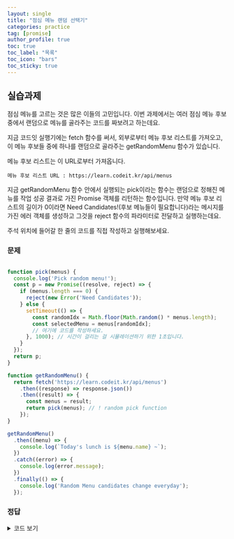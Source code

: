 ```yaml
---
layout: single
title: "점심 메뉴 랜덤 선택기"
categories: practice
tag: [promise]
author_profile: true
toc: true
toc_label: "목록"
toc_icon: "bars"
toc_sticky: true
---
```


## 실습과제

점심 메뉴를 고르는 것은 많은 이들의 고민입니다. 이번 과제에서는 여러 점심 메뉴 후보 중에서 랜덤으로 메뉴를 골라주는 코드를 짜보려고 하는데요.

지금 코드잇 실행기에는 fetch 함수를 써서, 외부로부터 메뉴 후보 리스트를 가져오고, 이 메뉴 후보들 중에 하나를 랜덤으로 골라주는 getRandomMenu 함수가 있습니다.

메뉴 후보 리스트는 이 URL로부터 가져옵니다.

    메뉴 후보 리스트 URL : https://learn.codeit.kr/api/menus

지금 getRandomMenu 함수 안에서 실행되는 pick이라는 함수는 랜덤으로 정해진 메뉴를 작업 성공 결과로 가진 Promise 객체를 리턴하는 함수입니다. 만약 메뉴 후보 리스트의 길이가 0이라면 Need Candidates!(후보 메뉴들이 필요합니다)라는 메시지를 가진 에러 객체를 생성하고 그것을 reject 함수의 파라미터로 전달하고 실행하는데요.

주석 위치에 들어갈 한 줄의 코드를 직접 작성하고 실행해보세요.



### 문제

```javascript

function pick(menus) {
  console.log('Pick random menu!');
  const p = new Promise((resolve, reject) => {
    if (menus.length === 0) {
      reject(new Error('Need Candidates'));
    } else {
      setTimeout(() => {
        const randomIdx = Math.floor(Math.random() * menus.length);
        const selectedMenu = menus[randomIdx];
        // 여기에 코드를 작성하세요.
      }, 1000); // 시간이 걸리는 걸 시뮬레이션하기 위한 1초입니다.
    }
  });
  return p;
}

function getRandomMenu() {
  return fetch('https://learn.codeit.kr/api/menus')
    .then((response) => response.json())
    .then((result) => {
      const menus = result;
      return pick(menus); // ! random pick function
    });
}

getRandomMenu()
  .then((menu) => {
    console.log(`Today's lunch is ${menu.name} ~`);
  })
  .catch((error) => {
    console.log(error.message);
  })
  .finally(() => {
    console.log('Random Menu candidates change everyday');
  });

```


### 정답

<details>
<summary>코드 보기</summary>
<div markdown='1'>
<hr/>

```javascript

function pick(menus) {
  console.log('Pick random menu!');
  const p = new Promise((resolve, reject) => {
    if (menus.length === 0) {
      reject(new Error('Need Candidates'));
    } else {
      setTimeout(() => {
        const randomIdx = Math.floor(Math.random() * menus.length);
        const selectedMenu = menus[randomIdx];
        // 여기에 코드를 작성하세요.
        resolve(selectedMenu);
      }, 1000); // 시간이 걸리는 걸 시뮬레이션하기 위한 1초입니다.
    }
  });
  return p;
}

function getRandomMenu() {
  return fetch('https://learn.codeit.kr/api/menus')
    .then((response) => response.json())
    .then((result) => {
      const menus = result;
      return pick(menus); // ! random pick function
    });
}

getRandomMenu()
  .then((menu) => {
    console.log(`Today's lunch is ${menu.name} ~`);
  })
  .catch((error) => {
    console.log(error.message);
  })
  .finally(() => {
    console.log('Random Menu candidates change everyday');
  });

```

</div>
</details>